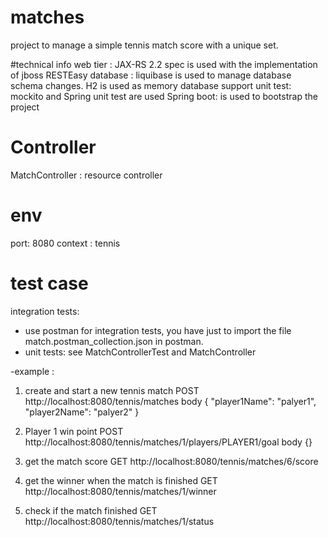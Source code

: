 # matches
project to manage a simple tennis match score with a unique set.

#technical info
web tier : JAX-RS 2.2 spec is used with the implementation of jboss RESTEasy
database : liquibase is used to manage database schema changes.
           H2 is used as memory database support
unit test: mockito and Spring unit test are used
Spring boot:  is used to bootstrap the project

# Controller
MatchController : resource controller

# env 
port: 8080
context : tennis


# test case
integration tests:
- use postman for integration tests, you have just to import the file match.postman_collection.json
in postman.
- unit tests:
see MatchControllerTest and  MatchController

-example :

1. create and start a new tennis match
POST http://localhost:8080/tennis/matches
body {
         "player1Name": "palyer1",
         "player2Name": "palyer2"
     }
2. Player 1 win point
POST http://localhost:8080/tennis/matches/1/players/PLAYER1/goal
body {}

3. get the match score
GET http://localhost:8080/tennis/matches/6/score

4. get the winner when the match is finished
GET http://localhost:8080/tennis/matches/1/winner

5. check if the match finished
GET http://localhost:8080/tennis/matches/1/status

